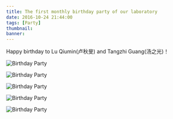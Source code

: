 ```yaml
---
title: The first monthly birthday party of our laboratory 
date: 2016-10-24 21:44:00
tags: [Party]
thumbnail: 
banner:
---
```

Happy birthday to Lu Qiumin(卢秋旻) and Tangzhi Guang(汤之光)！

![Birthday Party](/2016/10/24/Birthday-Party/party01.jpg)

![Birthday Party](/2016/10/24/Birthday-Party/party02.jpg)

<!--more-->

![Birthday Party](/2016/10/24/Birthday-Party/party03.jpg)

![Birthday Party](/2016/10/24/Birthday-Party/party04.jpg)

![Birthday Party](/2016/10/24/Birthday-Party/party05.jpg)
